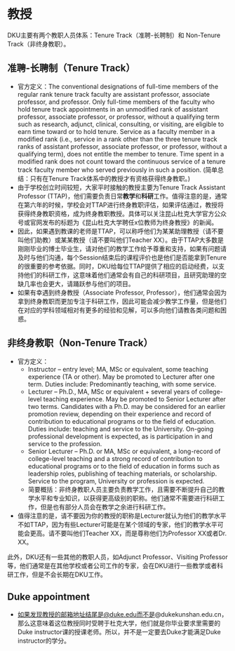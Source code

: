 # 教授

DKU主要有两个教职人员体系：Tenure Track（准聘-长聘制）和 Non-Tenure Track（非终身教职）。

## 准聘-长聘制（Tenure Track）

- 官方定义：The conventional designations of full-time members of the regular rank tenure track faculty are assistant professor, associate professor, and professor. Only full-time members of the faculty who hold tenure track appointments in an unmodified rank of assistant professor, associate professor, or professor, without a qualifying term such as research, adjunct, clinical, consulting, or visiting, are eligible to earn time toward or to hold tenure. Service as a faculty member in a modified rank (i.e., service in a rank other than the three tenure track ranks of assistant professor, associate professor, or professor, without a qualifying term), does not entitle the member to tenure. Time spent in a modified rank does not count toward the continuous service of a tenure track faculty member who served previously in such a position. (简单总结：只有在Tenure Track体系中的教授才有资格获得终身教职。)
- 由于学校创立时间较短，大家平时接触的教授主要为Tenure Track Assistant Professor (TTAP)，他们需要负责日常**教学**和**科研**工作。值得注意的是，通常在第六年的时候，学校会对TTAP进行终身教职评估，如果评估通过，教授将获得终身教职资格，成为终身教职教授。具体可以关注昆山杜克大学官方公众号或官网发布的标题为《昆山杜克大学聘任x位教师为终身教授》的新闻。
- 因此，如果遇到教课的老师是TTAP，可以称呼他们为某某助理教授（请不要叫他们助教）或某某教授（请不要叫他们Teacher XX）。由于TTAP大多数是刚刚毕业的博士毕业生，请对他们的教学工作给予尊重和支持，如果有问题请及时与他们沟通，每个Session结束后的课程评价也是他们是否能拿到Tenure的很重要的参考依据。同时，DKU给每位TTAP提供了相应的启动经费，以支持他们的科研工作，这意味着他们通常会有自己的科研项目，且研究助理的空缺几率也会更大，请踊跃参与他们的项目。
- 如果有幸遇到终身教授（Associate Professor, Professor），他们通常会因为拿到终身教职而更加专注于科研工作，因此可能会减少教学工作量，但是他们在对应的学科领域相对有更多的经验和见解，可以多向他们请教各类问题和困惑。

## 非终身教职（Non-Tenure Track）

- 官方定义：
  - Instructor – entry level; MA, MSc or equivalent, some teaching experience (TA or other). May be promoted to Lecturer after one term. Duties include: Predominantly teaching, with some service. 
  - Lecturer – Ph.D., MA, MSc or equivalent + several years of college-level teaching experience. May be promoted to Senior Lecturer after two terms. Candidates with a Ph.D. may be considered for an earlier promotion review, depending on their experience and record of contribution to educational programs or to the field of education. Duties include: teaching and service to the University. On-going professional development is expected, as is participation in and service to the profession.
  - Senior Lecturer – Ph.D. or MA, MSc or equivalent, a long-record of college-level teaching and a strong record of contribution to educational programs or to the field of education in forms such as leadership roles, publishing of teaching materials, or scholarship. Service to the program, University or profession is expected.
  - 简要概括：非终身教职人员主要负责教学工作，且需要不断提升自己的教学水平和专业知识，以获得更高级别的职称。他们通常不需要进行科研工作，但是也有部分人员会在教学之余进行科研工作。
- 值得注意的是，请不要因为你的教授的职称是Lecturer就认为他们的教学水平不如TTAP，因为有些Lecturer可能是在某个领域的专家，他们的教学水平可能会更高。请不要叫他们Teacher XX，而是尊称他们为Professor XX或者Dr. XX。

此外，DKU还有一些其他的教职人员，如Adjunct Professor、Visiting Professor等，他们通常是在其他学校或者公司工作的专家，会在DKU进行一些教学或者科研工作，但是不会长期在DKU工作。

## Duke appointment

- 如果发现教授的邮箱地址结尾是@duke.edu而不是@dukekunshan.edu.cn，那么这意味着这位教授同时受聘于杜克大学，他们就是你毕业要求里需要的Duke instructor课的授课老师。所以，<emph>并不是一定要去Duke才能满足Duke instructor的学分</emph>。